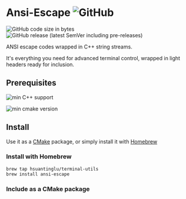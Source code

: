 # Ansi-Escape  ![GitHub](https://img.shields.io/github/license/hsuantinglu/ansi-escape)
![GitHub code size in bytes](https://img.shields.io/github/languages/code-size/HsuanTingLu/ansi-escape) ![GitHub release (latest SemVer including pre-releases)](https://img.shields.io/github/v/release/HsuanTingLu/ansi-escape?include_prereleases)

ANSI escape codes wrapped in C++ string streams.

It's everything you need for advanced terminal control, wrapped in light headers ready for inclusion.

## Prerequisites
![min C++ support](https://img.shields.io/badge/C%2B%2B-11%20or%20higher-blue?style=flat&logo=C%2B%2B)

![min cmake version](https://img.shields.io/badge/CMake-3.2%20or%20higher-blue?style=flat&logo=CMake)

## Install

Use it as a [CMake](https://cmake.org) package, or simply install it with [Homebrew](https://brew.sh)

### Install with Homebrew

```Shell
brew tap hsuantinglu/terminal-utils
brew install ansi-escape
```

### Include as a CMake package

